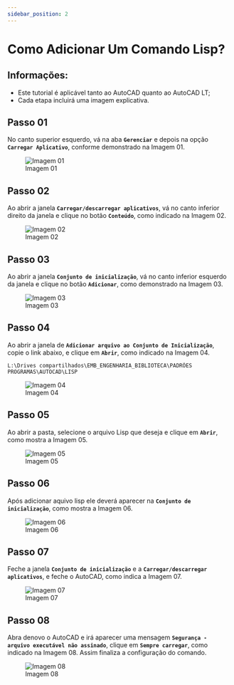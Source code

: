 ```yaml
---
sidebar_position: 2
---
```


# Como Adicionar Um Comando Lisp?

## Informações:
- Este tutorial é aplicável tanto ao AutoCAD quanto ao AutoCAD LT;
- Cada etapa incluirá uma imagem explicativa.

## Passo 01
No canto superior esquerdo, vá na aba **`Gerenciar`** e depois na opção **`Carregar Aplicativo`**, conforme demonstrado na Imagem 01.

<figure>
    <img src="/img/autocad/tutoriais/como-adicionar-um-comando-lisp/img01.png" alt="Imagem 01" />
    <figcaption>Imagem 01</figcaption>
</figure>

## Passo 02
Ao abrir a janela **`Carregar/descarregar aplicativos`**, vá no canto inferior direito da janela e clique no botão **`Conteúdo`**, como indicado na Imagem 02.

<figure>
    <img src="/img/autocad/tutoriais/como-adicionar-um-comando-lisp/img02.png" alt="Imagem 02" />
    <figcaption>Imagem 02</figcaption>
</figure>

## Passo 03
Ao abrir a janela **`Conjunto de inicialização`**, vá no canto inferior esquerdo da janela e clique no botão **`Adicionar`**, como demonstrado na Imagem 03.

<figure>
    <img src="/img/autocad/tutoriais/como-adicionar-um-comando-lisp/img03.png" alt="Imagem 03" />
    <figcaption>Imagem 03</figcaption>
</figure>

## Passo 04
Ao abrir a janela de **`Adicionar arquivo ao Conjunto de Inicialização`**, copie o link abaixo, e clique em **``Abrir``**, como indicado na Imagem 04.

```
L:\Drives compartilhados\EMB_ENGENHARIA_BIBLIOTECA\PADRÕES PROGRAMAS\AUTOCAD\LISP
```

<figure>
    <img src="/img/autocad/tutoriaisp/como-adicionar-um-comando-lisp/img04.png" alt="Imagem 04" />
    <figcaption>Imagem 04</figcaption>
</figure>

## Passo 05
Ao abrir a pasta, selecione o arquivo Lisp que deseja e clique em **`Abrir`**, como mostra a Imagem 05.

<figure>
    <img src="/img/autocad/tutoriais/como-adicionar-um-comando-lisp/img05.png" alt="Imagem 05" />
    <figcaption>Imagem 05</figcaption>
</figure>

## Passo 06
Após adicionar aquivo lisp ele deverá aparecer na **`Conjunto de inicialização`**, como mostra a Imagem 06.

<figure>
    <img src="/img/autocad/tutoriais/como-adicionar-um-comando-lisp/img06.png" alt="Imagem 06" />
    <figcaption>Imagem 06</figcaption>
</figure>

## Passo 07
Feche a janela **`Conjunto de inicialização`** e a **`Carregar/descarregar aplicativos`**, e feche o AutoCAD, como indica a Imagem 07.

<figure>
    <img src="/img/autocad/tutoriais/como-adicionar-um-comando-lisp/img07.png" alt="Imagem 07" />
    <figcaption>Imagem 07</figcaption>
</figure>

## Passo 08
Abra denovo o AutoCAD e irá aparecer uma mensagem **`Segurança - arquivo executável não assinado`**, clique em **`Sempre carregar`**, como indicado na Imagem 08. Assim finaliza a configuração do comando.

<figure>
    <img src="/img/autocad/tutoriais/como-adicionar-um-comando-lisp/img08.png" alt="Imagem 08" />
    <figcaption>Imagem 08</figcaption>
</figure>